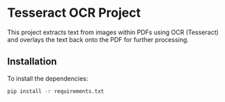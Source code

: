 # Tesseract OCR Project

This project extracts text from images within PDFs using OCR (Tesseract) and overlays the text back onto the PDF for further processing.

## Installation
To install the dependencies:
```bash
pip install -r requirements.txt

